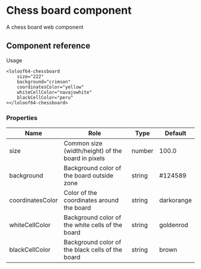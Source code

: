 # Chess board component

A chess board web component

## Component reference

Usage

```
<loloof64-chessboard
    size="222"
    background="crimson"
    coordinatesColor="yellow"
    whiteCellColor="navajowhite"
    blackCellColor="peru"
></loloof64-chessboard>
```

### Properties

| Name             | Role                                              | Type   | Default    |
|------------------|---------------------------------------------------|--------|------------|
| size             | Common size (width/height) of the board in pixels | number | 100.0      |
| background       | Background color of the board outside zone        | string | #124589    |
| coordinatesColor | Color of the coordinates around the board         | string | darkorange |
| whiteCellColor   | Background color of the white cells of the board  | string | goldenrod  |
| blackCellColor   | Background color of the black cells of the board  | string | brown      |